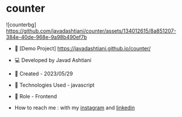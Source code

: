 # counter
![counterbg] 
https://github.com/javadashtiani/counter/assets/134012615/8a851207-384e-40de-968e-9a98b490ef7b
- 🔗 [Demo Project] https://javadashtiani.github.io/counter/
- 💻 Developed by Javad Ashtiani
- 📆 Created - 2023/05/29
- 🔧 Technologies Used - javascript
- 🧑‍ Role - Frontend

- How to reach me : with my [instagram](https://www.instagram.com/javadashtiani_web/) and [linkedin](https://www.linkedin.com/in/javadashtiani/)
